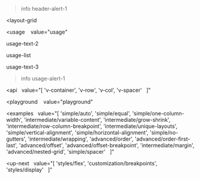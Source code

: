 >info header-alert-1

<layout-grid
  
></layout-grid>

<usage
   value="usage"
></usage>

usage-text-2

usage-list

usage-text-3

>info usage-alert-1

<api
  value="[
  'v-container',
  'v-row',
  'v-col',
  'v-spacer'
  ]"
></api>

<playground
   value="playground"
></playground>

<examples
  value="[
  'simple/auto',
  'simple/equal',
  'simple/one-column-width',
  'intermediate/variable-content',
  'intermediate/grow-shrink',
  'intermediate/row-column-breakpoint',
  'intermediate/unique-layouts',
  'simple/vertical-alignment',
  'simple/horizontal-alignment',
  'simple/no-gutters',
  'intermediate/wrapping',
  'advanced/order',
  'advanced/order-first-last',
  'advanced/offset',
  'advanced/offset-breakpoint',
  'intermediate/margin',
  'advanced/nested-grid',
  'simple/spacer'
  ]"
></examples>

<up-next
  value="[
  'styles/flex',
  'customization/breakpoints',
  'styles/display'
  ]"
></up-next>